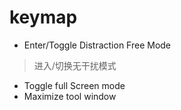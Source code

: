 # keymap 
- Enter/Toggle Distraction Free Mode

> 进入/切换无干扰模式

- Toggle full Screen mode
- Maximize tool window